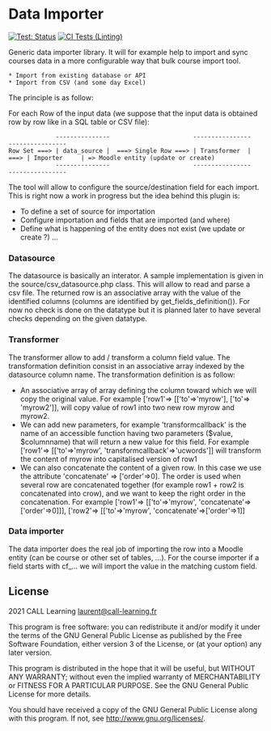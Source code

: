 # Data Importer #

[![Test: Status](https://github.com/call-learning/moodle-tool_importer/actions/workflows/ci.yml/badge.svg)](https://github.com/call-learning/moodle-tool_importer/actions/workflows/ci.yml)
[![CI Tests (Linting)](https://github.com/call-learning/moodle-tool_importer/actions/workflows/lint.yml/badge.svg)](https://github.com/call-learning/moodle-tool_importer/actions/workflows/lint.yml)

Generic data importer library. It will for example help to import and sync courses data in a more
configurable way that bulk course import tool.

    * Import from existing database or API
    * Import from CSV (and some day Excel)

The principle is as follow:

For each Row of the input data (we suppose that the input data is obtained row
by row like in a SQL table or CSV file):

                 ---------------                       ----------------        ----------------
    Row Set ===> | data_source |  ===> Single Row ===> | Transformer  |   ===> | Importer     | => Moodle entity (update or create)
                 ---------------                       ----------------        ----------------
    
The tool will allow to configure the source/destination field for each import.
This is right now a work in progress but the idea behind this plugin is:
* To define a set of source for importation
* Configure importation and fields that are imported (and where)
* Define what is happening of the entity does not exist (we update or create ?)
...

### Datasource

The datasource is basically an interator. A sample implementation is given
in the source/csv_datasource.php class. This will allow to read and parse
 a csv file.
The returned row is an associative array with the value of the identified
columns (columns are identified by get_fields_definition()).
For now no check is done on the datatype but it is planned later to have several
checks depending on the given datatype.


### Transformer

The transformer allow to add / transform a column field value. The
transformation definition consist in an associative array indexed by
the datasource column name.
The transformation definition is as follow:
* An associative array of array defining the column toward which we will copy
the original value. For example ['row1'=> [['to'=>'myrow'], ['to'=> 'myrow2']], will copy
value of row1 into two new row myrow and myrow2.
* We can add new parameters, for example 'transformcallback' is the name of an
accessible function having two parameters ($value, $columnname) that will return 
a new value for this field. For example ['row1'=> [['to'=>'myrow', 'transformcallback'=>'ucwords']]
will transform the content of myrow into capitalised version of row1
* We can also concatenate the content of a given row. In this case we use the
attribute 'concatenate' => ['order'=>0]. The order is used when several row
are concatenated together (for example row1 + row2 is concatenated into crow), and
we want to keep the right order in the concatenation.
For example ['row1'=> [['to'=>'myrow', 'concatenate'=>['order'=>0]]],  ['row2'=> [['to'=>'myrow', 'concatenate'=>['order'=>1]]

### Data importer

The data importer does the real job of importing the row into a Moodle entity
(can be course or other set of tables, ...).
For the course importer if a field starts with cf_... we will import the
value in the matching custom field.

## License ##

2021 CALL Learning <laurent@call-learning.fr>

This program is free software: you can redistribute it and/or modify it under
the terms of the GNU General Public License as published by the Free Software
Foundation, either version 3 of the License, or (at your option) any later
version.

This program is distributed in the hope that it will be useful, but WITHOUT ANY
WARRANTY; without even the implied warranty of MERCHANTABILITY or FITNESS FOR A
PARTICULAR PURPOSE.  See the GNU General Public License for more details.

You should have received a copy of the GNU General Public License along with
this program.  If not, see <http://www.gnu.org/licenses/>.
